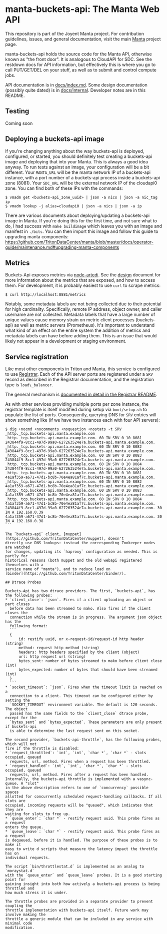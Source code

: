 <!--
    This Source Code Form is subject to the terms of the Mozilla Public
    License, v. 2.0. If a copy of the MPL was not distributed with this
    file, You can obtain one at http://mozilla.org/MPL/2.0/.
-->

<!--
    Copyright 2020 Joyent, Inc.
    Copyright 2023 MNX Cloud, Inc.
-->

# manta-buckets-api: The Manta Web API

This repository is part of the Joyent Manta project.  For contribution
guidelines, issues, and general documentation, visit the main
[Manta](http://github.com/TritonDataCenter/manta) project page.

manta-buckets-api holds the source code for the Manta API, otherwise known as
"the front door".  It is analogous to CloudAPI for SDC.  See the restdown
docs for API information, but effectively this is where you go to call
PUT/GET/DEL on your stuff, as well as to submit and control compute jobs.

API documentation is in [docs/index.md](./docs/index.md).  Some design
documentation (possibly quite dated) is in [docs/internal](./docs/internal).
Developer notes are in this README.


## Testing

Coming soon

## Deploying a buckets-api image

If you're changing anything about the way buckets-api is deployed, configured, or
started, you should definitely test creating a buckets-api image and deploying that
into your Manta.  This is always a good idea anyway.  To run tests against an
image, your configuration will be a bit different.  Your `MANTA_URL` will be the
manta network IP of a buckets-api instance, with a port number of a buckets-api process
inside a buckets-api zone (8081).  Your `SDC_URL` will be the external network IP of
the cloudapi0 zone.  You can find both of these IPs with the commands:

    $ vmadm get <buckets-api_zone_uuid> | json -a nics | json -a nic_tag ip
    $ vmadm lookup -j alias=cloudapi0 | json -a nics | json -a ip

There are various documents about deploying/updating a buckets-api image in
Manta. If you're doing this for the first time, and not sure what to
do, I had success with `make buildimage` which leaves you with an
image and manifest in `./bits`. You can then import this image and
follow this guide to upgrading manta components:
https://github.com/TritonDataCenter/manta/blob/master/docs/operator-guide/maintenance.md#upgrading-manta-components

## Metrics

Buckets-Api exposes metrics via [node-artedi](https://github.com/TritonDataCenter/node-artedi).
See the [design](./docs/internal/design.md) document for more information about
the metrics that are exposed, and how to access them. For development, it is
probably easiest to use `curl` to scrape metrics:

```
$ curl http://localhost:8881/metrics
```

Notably, some metadata labels are not being collected due to their potential
for high cardinality.  Specifically, remote IP address, object owner, and caller
username are not collected.  Metadata labels that have a large number of unique
values cause memory strain on metric client processes (buckets-api) as well as
metric servers (Prometheus).  It's important to understand what kind of an
effect on the entire system the addition of metrics and metadata labels can have
before adding them. This is an issue that would likely not appear in a
development or staging environment.

## Service registration

Like most other components in Triton and Manta, this service is configured to
use [Registrar](https://github.com/TritonDataCenter/registrar/). Each of the API server
ports are registered under a `SRV` record as described in the Registrar
documentation, and the registration type is `load\_balancer`.

The general mechanism is [documented in detail in the Registrar
README](https://github.com/TritonDataCenter/registrar/blob/master/README.md).

As with other services providing multiple ports per zone instance, the registrar
template is itself modified during setup via `boot/setup.sh` to populate the
list of ports. Consequently, querying DNS for `SRV` entries will show something
like (if we have two instances each with four API servers):

````
$ dig +nocmd +nocomments +noquestion +nostats -t SRV _http._tcp.buckets-api.manta.example.com
_http._tcp.buckets-api.manta.example.com. 60 IN SRV 0 10 8081 243844f9-8cc1-497d-99a0-627263524e7a.buckets-api.manta.example.com.
_http._tcp.buckets-api.manta.example.com. 60 IN SRV 0 10 8082 243844f9-8cc1-497d-99a0-627263524e7a.buckets-api.manta.example.com.
_http._tcp.buckets-api.manta.example.com. 60 IN SRV 0 10 8083 243844f9-8cc1-497d-99a0-627263524e7a.buckets-api.manta.example.com.
_http._tcp.buckets-api.manta.example.com. 60 IN SRV 0 10 8084 243844f9-8cc1-497d-99a0-627263524e7a.buckets-api.manta.example.com.
_http._tcp.buckets-api.manta.example.com. 60 IN SRV 0 10 8081 4a1af359-a671-47d1-bc8b-70e4ea81af7c.buckets-api.manta.example.com.
_http._tcp.buckets-api.manta.example.com. 60 IN SRV 0 10 8082 4a1af359-a671-47d1-bc8b-70e4ea81af7c.buckets-api.manta.example.com.
_http._tcp.buckets-api.manta.example.com. 60 IN SRV 0 10 8083 4a1af359-a671-47d1-bc8b-70e4ea81af7c.buckets-api.manta.example.com.
_http._tcp.buckets-api.manta.example.com. 60 IN SRV 0 10 8084 4a1af359-a671-47d1-bc8b-70e4ea81af7c.buckets-api.manta.example.com.
243844f9-8cc1-497d-99a0-627263524e7a.buckets-api.manta.example.com. 30 IN A 192.168.0.39
4a1af359-a671-47d1-bc8b-70e4ea81af7c.buckets-api.manta.example.com. 30 IN A 192.168.0.38
```

The `buckets-api` client, [muppet](https://github.com/TritonDataCenter/muppet), doesn't
directly use DNS lookups: instead the corresponding Zookeeper nodes are watched
for changes, updating its `haproxy` configuration as needed. This is partly for
historical reasons (both muppet and the old webapi registered themselves with a
service name of "manta"), and to reduce load on
[binder](https://github.com/TritonDataCenter/binder/).

## Dtrace Probes

Buckets-Api has two dtrace providers. The first, `buckets-api`, has the following probes:
* `client_close`: `json`. Fires if a client uploading an object or part closes
  before data has been streamed to mako. Also fires if the client closes the
  connection while the stream is in progress. The argument json object has the
  following format:
  ```
  {
      id: restify uuid, or x-request-id/request-id http header (string)
      method: request http method (string)
      headers: http headers specified by the client (object)
      url: http request url (string)
      bytes_sent: number of bytes streamed to mako before client close (int)
      bytes_expected: number of bytes that should have been streamed (int)
  }
  ```
* `socket_timeout`: `json`. Fires when the timeout limit is reached on a
  connection to a client. This timeout can be configured either by setting the
  `SOCKET_TIMEOUT` environment variable. The default is 120 seconds. The object
  passed has the same fields to the `client_close` dtrace probe, except for the
  `bytes_sent` and `bytes_expected`. These parameters are only present if buckets-api
  is able to determine the last request sent on this socket.

The second provider, `buckets-api-throttle`, has the following probes, which will not
fire if the throttle is disabled:
* `request_throttled`: `int`, `int`, `char *`, `char *` - slots occupied, queued
  requests, url, method. Fires when a request has been throttled.
* `request_handled`: `int`, `int`, `char *`, `char *` - slots occupied, queued
  requests, url, method. Fires after a request has been handled.
Internally, the buckets-api throttle is implemented with a vasync-queue. A "slot"
in the above description refers to one of `concurrency` possible spaces
allotted for concurrently scheduled request-handling callbacks. If all slots are
occupied, incoming requests will be "queued", which indicates that they are
waiting for slots to free up.
* `queue_enter`: `char *` - restify request uuid. This probe fires as a request
enters the queue.
* `queue_leave`: `char *` - restify request uuid. This probe fires as a request
is dequeued, before it is handled. The purpose of these probes is to make it
easy to write d scripts that measure the latency impact the throttle has on
individual requests.

The script `bin/throttlestat.d` is implemented as an analog to `moraystat.d`
with the `queue_enter` and `queue_leave` probes. It is a good starting point for
gaining insight into both how actively a buckets-api process is being throttled and
how much stress it is under.

The throttle probes are provided in a separate provider to prevent coupling the
throttle implementation with buckets-api itself. Future work may involve making the
throttle a generic module that can be included in any service with minimal code
modification.
